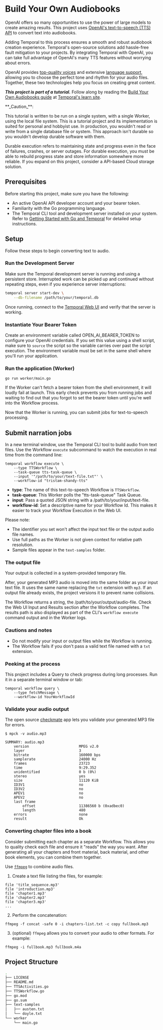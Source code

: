 # Build Your Own Audiobooks

OpenAI offers so many opportunities to use the power of large models to create amazing results.
This project uses [OpenAI's text-to-speech (TTS) API](https://platform.openai.com/docs/guides/text-to-speech) to convert text into audiobooks.

Adding Temporal to this process ensures a smooth and robust audiobook creation experience.
Temporal's open-source solutions add hassle-free fault mitigation to your projects.
By integrating Temporal with OpenAI, you can take full advantage of OpenAI's many TTS features without worrying about errors.

OpenAI provides [top-quality voices](https://platform.openai.com/docs/guides/text-to-speech/voice-options) and extensive [language support](https://platform.openai.com/docs/guides/text-to-speech/supported-output-formats), allowing you to choose the perfect tone and rhythm for your audio files.
Together, these two technologies help you focus on creating great content.

**_This project is part of a tutorial._** Follow along by reading the [Build Your Own Audiobooks guide](https://learn.temporal.io/tutorials/go/audiobook/) at [Temporal's learn site](https://learn.temporal.io/tutorials).

<div style={{backgroundColor: '#ffff00',padding: '0px 15px',borderRadius: '5px',border: '1px solid #dddddd',display: 'inline-block'}}>
**_Caution_**:

This tutorial is written to be run on a single system, with a single Worker, using the local file system.
This is a tutorial project and its implementation is suited for personal and hobbyist use.
In production, you wouldn't read or write from a single database file or system.
This approach isn't durable so you wouldn't develop durable software with them.

Durable execution refers to maintaining state and progress even in the face of failures, crashes, or server outages. 
For durable execution, you must be able to rebuild progress state and store information somewhere more reliable.
If you expand on this project, consider a API-based Cloud storage solution.
</div>

## Prerequisites

Before starting this project, make sure you have the following:

- An active OpenAI API developer account and your bearer token.
- Familiarity with the Go programming language.
- The Temporal CLI tool and development server installed on your system.
  Refer to [Getting Started with Go and Temporal](https://learn.temporal.io/getting_started/go/dev_environment/) for detailed setup instructions.

## Setup

Follow these steps to begin converting text to audio.

### Run the Development Server

Make sure the Temporal development server is running and using a persistent store.
Interrupted work can be picked up and continued without repeating steps, even if you experience server interruptions:

```sh
temporal server start-dev \
    --db-filename /path/to/your/temporal.db
```

Once running, connect to the [Temporal Web UI](http://localhost:8233/) and verify that the server is working.


### Instantiate Your Bearer Token

Create an environment variable called OPEN_AI_BEARER_TOKEN to configure your OpenAI credentials.
If you set this value using a shell script, make sure to `source` the script so the variable carries over past the script execution.
The environment variable must be set in the same shell where you'll run your application.

### Run the application (Worker)

```
go run worker/main.go
```

If the Worker can't fetch a bearer token from the shell environment, it will loudly fail at launch.
This early check prevents you from running jobs and waiting to find out that you forgot to set the bearer token until you're well into the Workflow process.

Now that the Worker is running, you can submit jobs for text-to-speech processing.

## Submit narration jobs

In a new terminal window, use the Temporal CLI tool to build audio from text files.
Use the Workflow `execute` subcommand to watch the execution in real time from the command line:

```
temporal workflow execute \
    --type TTSWorkflow \
    --task-queue tts-task-queue \
    --input '"/path/to/your/text-file.txt"' \
    --workflow-id "tristam-shandy-tts"
```

* **type**: The name of this text-to-speech Workflow is `TTSWorkflow`.
* **task-queue**: This Worker polls the "tts-task-queue" Task Queue.
* **input**: Pass a quoted JSON string with a /path/to/your/input/text-file.
* **workflow-id**: Set a descriptive name for your Workflow Id.
  This makes it easier to track your Workflow Execution in the Web UI.
 
Please note:

* The identifier you set won't affect the input text file or the output audio file names.
* Use full paths as the Worker is not given context for relative path resolution.
* Sample files appear in the `text-samples` folder.

### The output file

Your output is collected in a system-provided temporary file.

After, your generated MP3 audio is moved into the same folder as your input text file.
It uses the same name replacing the `txt` extension with `mp3`.
If an output file already exists, the project versions it to prevent name collisions.

The Workflow returns a string, the /path/to/your/output/audio-file.
Check the Web UI Input and Results section after the Workflow completes.
The results path is also displayed as part of the CLI's `workflow execute` command output and in the Worker logs.

### Cautions and notes

- Do not modify your input or output files while the Workflow is running.
- The Workflow fails if you don't pass a valid text file named with a `txt` extension.

### Peeking at the process

This project includes a Query to check progress during long processes.
Run it in a separate terminal window or tab:

```
temporal workflow query \
    --type fetchMessage \
    --workflow-id YourWorkflowId
```

### Validate your audio output

The open source [checkmate](https://github.com/Sjord/checkmate) app lets you validate your generated MP3 file for errors.

```
$ mpck -v audio.mp3

SUMMARY: audio.mp3
    version                       MPEG v2.0
    layer                         3
    bitrate                       160000 bps
    samplerate                    24000 Hz
    frames                        23723
    time                          9:29.352
    unidentified                  0 b (0%)
    stereo                        yes
    size                          11120 KiB
    ID3V1                         no
    ID3V2                         no
    APEV1                         no
    APEV2                         no
    last frame                    
        offset                    11386560 b (0xadbec0)
        length                    480
    errors                        none
    result                        Ok
```

### Converting chapter files into a book

Consider submitting each chapter as a separate Workflow.
This allows you to quality check each file and ensure it "reads" the way you want.
After generating all your chapters and front material, back material, and other book elements, you can combine them together.

Use [`ffmpeg`](https://ffmpeg.org) to combine audio files.

1. Create a text file listing the files, for example:

```text
file 'title_sequence.mp3'
file 'introduction.mp3'
file 'chapter1.mp3'
file 'chapter2.mp3'
file 'chapter3.mp3'
...
``` 

2. Perform the concatenation:

```
ffmpeg -f concat -safe 0 -i chapters-list.txt -c copy fullbook.mp3
```

3. (optional) `ffmpeg` allows you to convert your audio to other formats.
For example:

```
ffmpeg -i fullbook.mp3 fullbook.m4a
```

## Project Structure

```sh
.
├── LICENSE
├── README.md
├── TTSActivities.go
├── TTSWorkflow.go
├── go.mod
├── go.sum
├── text-samples
│   ├── austen.txt
│   └── doyle.txt
└── worker
    └── main.go
```
